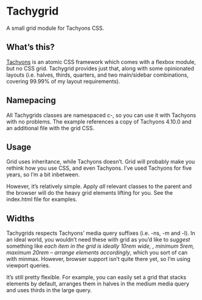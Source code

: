 # Tachygrid

A small grid module for Tachyons CSS.

## What’s this?

[Tachyons](http://tachyons.io) is an atomic CSS framework which comes with a flexbox module, but no CSS grid. Tachygrid provides just that, along with some opinionated layouts (i.e. halves, thirds, quarters, and two main/sidebar combinations, covering 99.99% of my layout requirements).

## Namepacing

All Tachygrids classes are namespaced c-, so you can use it with Tachyons with no problems. The example references a copy of Tachyons 4.10.0 and an additional file with the grid CSS.

## Usage

Grid uses inheritance, while Tachyons doesn’t. Grid will probably make you rethink how you use CSS, and even Tachyons. I’ve used Tachyons for five years, so I’m a bit inbetween.

However, it’s relatively simple. Apply _all_ relevant classes to the parent and the browser will do the heavy grid elements lifting for you. See the index.html file for examples.

## Widths

Tachygrids respects Tachyons’ media query suffixes (i.e. -ns, -m and -l). In an ideal world, you wouldn’t need these with grid as you’d like to _suggest_ something like _each item in the grid is ideally 10rem wide, , minimum 5rem, maximum 20rem – arrange elements accordingly_, which you sort of can with minmax. However, browser support isn’t quite there yet, so I’m using viewport queries.

It’s still pretty flexible. For example, you can easily set a grid that stacks elements by default, arranges them in halves in the medium media query and uses thirds in the large query.
